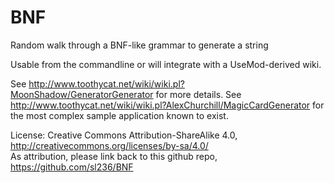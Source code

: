 BNF
===

Random walk through a BNF-like grammar to generate a string

Usable from the commandline or will integrate with a UseMod-derived wiki.

See http://www.toothycat.net/wiki/wiki.pl?MoonShadow/GeneratorGenerator for more details.
See http://www.toothycat.net/wiki/wiki.pl?AlexChurchill/MagicCardGenerator for the most complex sample application known to exist.

License: Creative Commons Attribution-ShareAlike 4.0, http://creativecommons.org/licenses/by-sa/4.0/  
As attribution, please link back to this github repo, https://github.com/sl236/BNF
